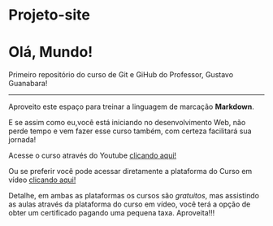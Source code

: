 # Projeto-site
# Olá, Mundo!
 Primeiro repositório do curso de Git e GiHub do Professor, Gustavo Guanabara!

---
Aproveito este espaço para treinar a linguagem de marcação **Markdown**.

E se assim como eu,você está iniciando no desenvolvimento Web, 
não perde tempo e vem fazer esse curso também, com certeza facilitará sua jornada!

Acesse o curso através do Youtube [clicando aqui!](https://www.youtube.com/watch?v=xEKo29OWILE&list=PLHz_AreHm4dm7ZULPAmadvNhH6vk9oNZA)

Ou se preferir você pode acessar diretamente a plataforma do Curso em vídeo [clicando aqui!](https://www.cursoemvideo.com/)

Detalhe, em ambas as plataformas os cursos são _gratuitos_, mas assistindo as aulas
através da plataforma do curso em vídeo, você terá a opção de obter um certificado 
pagando uma pequena taxa. 
Aproveita!!!

